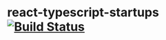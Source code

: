 # react-typescript-startups [![Build Status](https://travis-ci.org/benedictkioko/react-typescript-startups.svg?branch=main)](https://travis-ci.org/benedictkioko/react-typescript-startups)